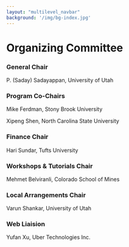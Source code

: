 ```yaml
---
layout: "multilevel_navbar"
background: '/img/bg-index.jpg'
---
```



# Organizing Committee

### General Chair
P. (Saday) Sadayappan, University of Utah

### Program Co-Chairs
Mike Ferdman, Stony Brook University

Xipeng Shen, North Carolina State University

### Finance Chair
Hari Sundar, Tufts University

### Workshops & Tutorials Chair
Mehmet Belviranli, Colorado School of Mines

### Local Arrangements Chair
Varun Shankar, University of Utah

### Web Liaision
Yufan Xu, Uber Technologies Inc.


